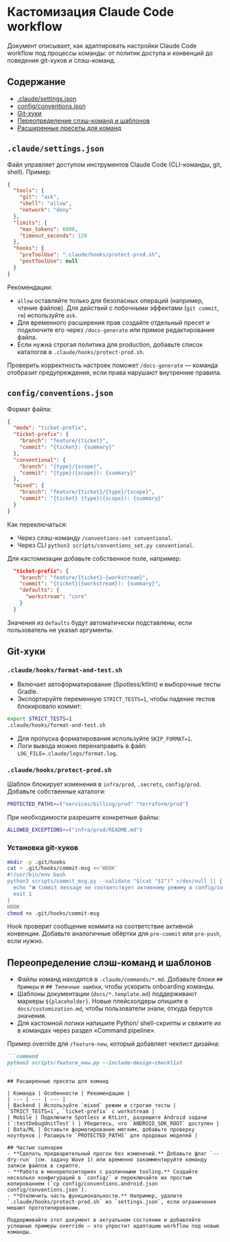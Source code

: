 # Кастомизация Claude Code workflow

Документ описывает, как адаптировать настройки Claude Code workflow под процессы команды: от политик доступа и конвенций до поведения git-хуков и слэш-команд.

## Содержание
- [.claude/settings.json](#.claudesettingsjson)
- [config/conventions.json](#configconventionsjson)
- [Git-хуки](#git-хуки)
- [Переопределение слэш-команд и шаблонов](#переопределение-слэш-команд-и-шаблонов)
- [Расширенные пресеты для команд](#расширенные-пресеты-для-команд)

## `.claude/settings.json`

Файл управляет доступом инструментов Claude Code (CLI-команды, git, shell). Пример:

```json
{
  "tools": {
    "git": "ask",
    "shell": "allow",
    "network": "deny"
  },
  "limits": {
    "max_tokens": 6000,
    "timeout_seconds": 120
  },
  "hooks": {
    "preToolUse": ".claude/hooks/protect-prod.sh",
    "postToolUse": null
  }
}
```

Рекомендации:
- `allow` оставляйте только для безопасных операций (например, чтение файлов). Для действий с побочными эффектами (`git commit`, `rm`) используйте `ask`.
- Для временного расширения прав создайте отдельный пресет и подключите его через `/docs-generate` или прямое редактирование файла.
- Если нужна строгая политика для production, добавьте список каталогов в `.claude/hooks/protect-prod.sh`.

Проверить корректность настроек поможет `/docs-generate` — команда отобразит предупреждения, если права нарушают внутренние правила.

## `config/conventions.json`

Формат файла:

```json
{
  "mode": "ticket-prefix",
  "ticket-prefix": {
    "branch": "feature/{ticket}",
    "commit": "{ticket}: {summary}"
  },
  "conventional": {
    "branch": "{type}/{scope}",
    "commit": "{type}({scope}): {summary}"
  },
  "mixed": {
    "branch": "feature/{ticket}/{type}/{scope}",
    "commit": "{ticket} {type}({scope}): {summary}"
  }
}
```

Как переключаться:
- Через слэш-команду `/conventions-set conventional`.
- Через CLI `python3 scripts/conventions_set.py conventional`.

Для кастомизации добавьте собственное поле, например:

```json
  "ticket-prefix": {
    "branch": "feature/{ticket}-{workstream}",
    "commit": "{ticket}({workstream}): {summary}",
    "defaults": {
      "workstream": "core"
    }
  }
```

Значения из `defaults` будут автоматически подставлены, если пользователь не указал аргументы.

## Git-хуки

### `.claude/hooks/format-and-test.sh`

- Включает автоформатирование (Spotless/ktlint) и выборочные тесты Gradle.
- Экспортируйте переменную `STRICT_TESTS=1`, чтобы падение тестов блокировало коммит:

```bash
export STRICT_TESTS=1
.claude/hooks/format-and-test.sh
```

- Для пропуска форматирования используйте `SKIP_FORMAT=1`.
- Логи вывода можно перенаправить в файл: `LOG_FILE=.claude/logs/format.log`.

### `.claude/hooks/protect-prod.sh`

Шаблон блокирует изменения в `infra/prod`, `.secrets`, `config/prod`. Добавьте собственные каталоги:

```bash
PROTECTED_PATHS+=("services/billing/prod" "terraform/prod")
```

При необходимости разрешите конкретные файлы:

```bash
ALLOWED_EXCEPTIONS+=("infra/prod/README.md")
```

### Установка git-хуков

```bash
mkdir -p .git/hooks
cat > .git/hooks/commit-msg <<'HOOK'
#!/usr/bin/env bash
python3 scripts/commit_msg.py --validate "$(cat "$1")" >/dev/null || {
  echo "❌ Commit message не соответствует активному режиму в config/conventions.json" 1>&2
  exit 1
}
HOOK
chmod +x .git/hooks/commit-msg
```

Hook проверит сообщение коммита на соответствие активной конвенции. Добавьте аналогичные обёртки для `pre-commit` или `pre-push`, если нужно.

## Переопределение слэш-команд и шаблонов

- Файлы команд находятся в `.claude/commands/*.md`. Добавьте блоки `## Примеры` и `## Типичные ошибки`, чтобы ускорить onboarding команды.
- Шаблоны документации (`docs/*.template.md`) поддерживают маркеры `${placeholder}`. Новые плейсхолдеры опишите в `docs/customization.md`, чтобы пользователи знали, откуда берутся значения.
- Для кастомной логики напишите Python/ shell-скрипты и свяжите их в командах через раздел «Command pipeline».

Пример override для `/feature-new`, который добавляет чеклист дизайна:

```markdown
```command
python3 scripts/feature_new.py --include-design-checklist
```
```

## Расширенные пресеты для команд

| Команда | Особенности | Рекомендации |
| --- | --- | --- |
| Backend | Используйте `mixed` режим и строгие тесты | `STRICT_TESTS=1`, `ticket-prefix` с workstream |
| Mobile | Подключите Spotless и KtLint, разрешите Android задачи (`:testDebugUnitTest`) | Убедитесь, что `ANDROID_SDK_ROOT` доступен |
| Data/ML | Оставьте форматирование мягким, добавьте проверку ноутбуков | Расширьте `PROTECTED_PATHS` для продовых моделей |

## Частые сценарии
- **Сделать предварительный прогон без изменений.** Добавьте флаг `--dry-run` (см. задачу Wave 1) или временно закомментируйте команду записи файлов в скрипте.
- **Работа в монорепозиториях с различными tooling.** Создайте несколько конфигураций в `config/` и переключайте их простым копированием (`cp config/conventions.android.json config/conventions.json`).
- **Отключить часть функциональности.** Например, удалите `.claude/hooks/protect-prod.sh` из `settings.json`, если ограничения мешают прототипированию.

Поддерживайте этот документ в актуальном состоянии и добавляйте успешные примеры override — это упростит адаптацию workflow под новые команды.
